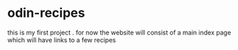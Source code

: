 # odin-recipes
this is my first project .
for now the website will consist of a main index page which will have links to a few recipes 